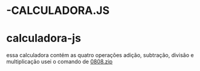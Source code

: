 # -CALCULADORA.JS
# calculadora-js
essa calculadora contém as quatro operações
adição, subtração, divisão e multiplicação
usei o comando de
[0808.zip](https://github.com/Rebeca1060/-CALCULADORA.JS/files/10153449/0808.zip)
